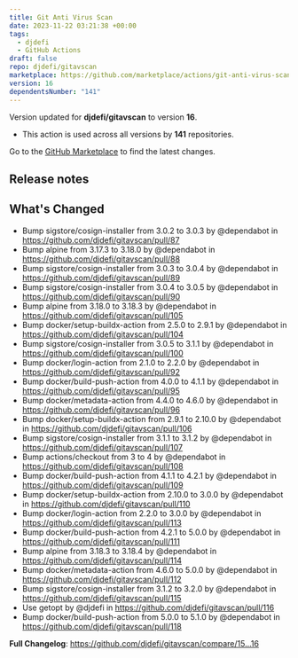 ```yaml
---
title: Git Anti Virus Scan
date: 2023-11-22 03:21:38 +00:00
tags:
  - djdefi
  - GitHub Actions
draft: false
repo: djdefi/gitavscan
marketplace: https://github.com/marketplace/actions/git-anti-virus-scan
version: 16
dependentsNumber: "141"
---
```



Version updated for **djdefi/gitavscan** to version **16**.
- This action is used across all versions by **141** repositories.

Go to the [GitHub Marketplace](https://github.com/marketplace/actions/git-anti-virus-scan) to find the latest changes.

## Release notes

## What's Changed
* Bump sigstore/cosign-installer from 3.0.2 to 3.0.3 by @dependabot in https://github.com/djdefi/gitavscan/pull/87
* Bump alpine from 3.17.3 to 3.18.0 by @dependabot in https://github.com/djdefi/gitavscan/pull/88
* Bump sigstore/cosign-installer from 3.0.3 to 3.0.4 by @dependabot in https://github.com/djdefi/gitavscan/pull/89
* Bump sigstore/cosign-installer from 3.0.4 to 3.0.5 by @dependabot in https://github.com/djdefi/gitavscan/pull/90
* Bump alpine from 3.18.0 to 3.18.3 by @dependabot in https://github.com/djdefi/gitavscan/pull/105
* Bump docker/setup-buildx-action from 2.5.0 to 2.9.1 by @dependabot in https://github.com/djdefi/gitavscan/pull/104
* Bump sigstore/cosign-installer from 3.0.5 to 3.1.1 by @dependabot in https://github.com/djdefi/gitavscan/pull/100
* Bump docker/login-action from 2.1.0 to 2.2.0 by @dependabot in https://github.com/djdefi/gitavscan/pull/92
* Bump docker/build-push-action from 4.0.0 to 4.1.1 by @dependabot in https://github.com/djdefi/gitavscan/pull/95
* Bump docker/metadata-action from 4.4.0 to 4.6.0 by @dependabot in https://github.com/djdefi/gitavscan/pull/96
* Bump docker/setup-buildx-action from 2.9.1 to 2.10.0 by @dependabot in https://github.com/djdefi/gitavscan/pull/106
* Bump sigstore/cosign-installer from 3.1.1 to 3.1.2 by @dependabot in https://github.com/djdefi/gitavscan/pull/107
* Bump actions/checkout from 3 to 4 by @dependabot in https://github.com/djdefi/gitavscan/pull/108
* Bump docker/build-push-action from 4.1.1 to 4.2.1 by @dependabot in https://github.com/djdefi/gitavscan/pull/109
* Bump docker/setup-buildx-action from 2.10.0 to 3.0.0 by @dependabot in https://github.com/djdefi/gitavscan/pull/110
* Bump docker/login-action from 2.2.0 to 3.0.0 by @dependabot in https://github.com/djdefi/gitavscan/pull/113
* Bump docker/build-push-action from 4.2.1 to 5.0.0 by @dependabot in https://github.com/djdefi/gitavscan/pull/111
* Bump alpine from 3.18.3 to 3.18.4 by @dependabot in https://github.com/djdefi/gitavscan/pull/114
* Bump docker/metadata-action from 4.6.0 to 5.0.0 by @dependabot in https://github.com/djdefi/gitavscan/pull/112
* Bump sigstore/cosign-installer from 3.1.2 to 3.2.0 by @dependabot in https://github.com/djdefi/gitavscan/pull/115
* Use getopt by @djdefi in https://github.com/djdefi/gitavscan/pull/116
* Bump docker/build-push-action from 5.0.0 to 5.1.0 by @dependabot in https://github.com/djdefi/gitavscan/pull/118


**Full Changelog**: https://github.com/djdefi/gitavscan/compare/15...16
